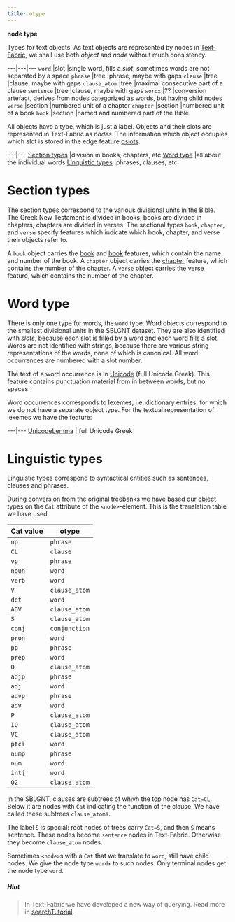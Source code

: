 ```yaml
---
title: otype
---
```


**node type**

Types for text objects.
As text objects are represented by nodes in
[Text-Fabric](https://github.com/Dans-labs/text-fabric/wiki),
we shall use both *object* and *node* without much consistency.  

---|---|---
`word`         |slot          |single word, fills a *slot*; sometimes words are not separated by a space
`phrase`       |tree          |phrase, maybe with gaps
`clause`       |tree          |clause, maybe with gaps
`clause_atom`  |tree          |maximal consecutive part of a clause
`sentence`     |tree          |clause, maybe with gaps
`wordx`        |??            |conversion artefact, derives from nodes categorized as words, but having child nodes
`verse`        |section       |numbered unit of a chapter
`chapter`      |section       |numbered unit of a book
`book`         |section       |named and numbered part of the Bible

All objects have a type, which is just a label.
Objects and their slots are represented in Text-Fabric as *nodes*.
The information which object occupies which slot is stored in the edge feature [oslots](oslots).

---|---
[Section types](#section-types)        |division in books, chapters, etc
[Word type](#word-type)                |all about the individual words
[Linguistic types](#linguistic-types)  |phrases, clauses, etc

# Section types

The section types correspond to the various divisional units in the Bible.
The Greek New Testament is divided in books, books are divided in chapters, chapters are divided in verses.
The sectional types
`book`, `chapter`, and `verse`
specify features which indicate which book, chapter, and verse their objects refer to.

A `book` object carries the [book](book) and [book](booknum) features, which contain the name and number of the book.
A `chapter` object carries the [chapter](chapter) feature, which contains the number of the chapter.
A `verse` object carries the [verse](verse) feature, which contains the number of the chapter.

# Word type

There is only one type for words, the `word` type.
Word objects correspond to the smallest divisional units in the SBLGNT dataset.
They are also identified with *slots*, because each slot is filled by a word and each word fills a slot.
Words are not identified with strings, because there are various
string representations of the words, none of which is canonical. All word occurrences are numbered
with a slot number.

The text of a word occurrence is in
[Unicode](Unicode) (full Unicode Greek).
This feature contains punctuation material from in between words, but no spaces.

Word occurrences corresponds to lexemes, i.e. dictionary entries, for which we do not have a separate object type.
For the textual representation of lexemes we have the feature:

---|---
[UnicodeLemma](UnicodeLemma) | full Unicode Greek

# Linguistic types

Linguistic types correspond to syntactical entities such as sentences, clauses and phrases.

During conversion from the original treebanks we have based our object types on the `Cat` attribute of the 
`<node>`-element. This is the translation table we have used

Cat value | otype
---|---
`np` | `phrase`
`CL` | `clause`
`vp` | `phrase`
`noun` | `word`
`verb` | `word`
`V` | `clause_atom`
`det` | `word`
`ADV` | `clause_atom`
`S` | `clause_atom`
`conj` | `conjunction`
`pron` | `word`
`pp` | `phrase`
`prep` | `word`
`O` | `clause_atom`
`adjp` | `phrase`
`adj` | `word`
`advp` | `phrase`
`adv` | `word`
`P` | `clause_atom`
`IO` | `clause_atom`
`VC` | `clause_atom`
`ptcl` | `word`
`nump` | `phrase`
`num` | `word`
`intj` | `word`
`O2` | `clause_atom`

In the SBLGNT, clauses are subtrees of whivh the top node has `Cat=CL`.
Below it are nodes with `Cat` indicating the function of the clause.
We have called these subtrees `clause_atom`s.

The label `S` is special: root nodes of trees carry `Cat=S`, and then `S` means sentence.
These nodes become `sentence` nodes in Text-Fabric.
Otherwise they become `clause_atom` nodes.

Sometimes `<node>`s with a `Cat` that we translate to `word`, still have child nodes.
We give the node type `wordx` to such nodes.
Only terminal nodes get the node type `word`.

##### Hint
> In Text-Fabric we have developed a new way of querying.
Read more in
[searchTutorial](/Dans-labs/text-fabric/blob/master/docs/searchTutorial.ipynb).

